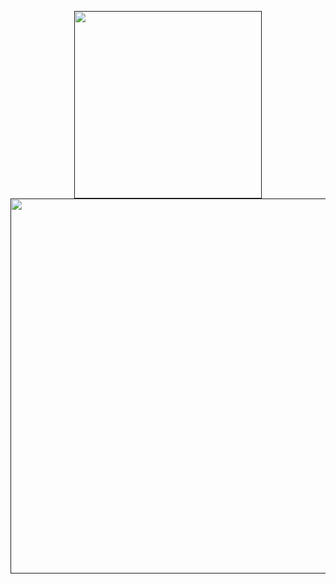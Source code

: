 <p align="center">
  <a href="">  
    <img src="https://user-images.githubusercontent.com/42997924/234305671-05f79e60-2371-4b79-af04-7eef39790b67.png" width="300">
  </a>
  <br>
  <a href="">  
    <img src="https://user-images.githubusercontent.com/42997924/234306276-d79ab798-aa5c-4b28-8fc2-294f4bba4eb6.png" width="600">
  </a>
</p>
